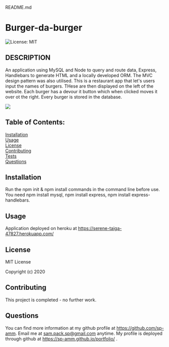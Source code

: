 README.md 

# Burger-da-burger

![License: MIT](https://img.shields.io/badge/License-MIT-yellow.svg)

## DESCRIPTION
An application using MySQL and Node to query and route data, Express, Handlebars 
to generate HTML and a locally developed ORM. The MVC design pattern was also utilised.
This is a restaurant app that let's users input the names of burgers. THese are then displayed on the left of the website. Each burger has a devour it button which when clicked moves it over ot the right.
Every burger is stored in the database.

<img src=assets/images/page.JPG>

## Table of Contents:

[Installation](#installation)<br>
[Usage](#usage)<br>
[License](#license)<br>
[Contributing](#contributing)<br>
[Tests](#tests)<br>
[Questions](#questions)<br>

## Installation
Run the npm init & npm install commands in the command line before use.
You need npm install mysql, npm install express, npm install express-handlebars.

## Usage
Application deployed on heroku at https://serene-taiga-47827.herokuapp.com/

## License
MIT License

Copyright (c) 2020

## Contributing
This project is completed - no further work.

## Questions
You can find more information at my github profile at https://github.com/sp-amm.
Email me at sam.pack.sp@gmail.com anytime.
My profile is deployed through github at https://sp-amm.github.io/portfolio/ .